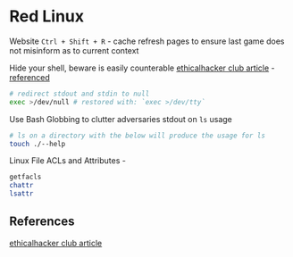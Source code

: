 # Red Linux

Website 
`Ctrl + Shift + R` - cache refresh pages to ensure last game does not misinform as to current context


Hide your shell, beware is easily counterable [ethicalhacker club article](https://ethicalhackers.club/hack-the-box-battlegrounds-cyber-mayhem-attack-defense-review-strategies-tips-and-tricks/) - [referenced](https://askubuntu.com/questions/859501/how-to-hide-all-command-output-with-zsh-and-bash/860230#860230)
```bash
# redirect stdout and stdin to null 
exec >/dev/null # restored with: `exec >/dev/tty`
```

Use Bash Globbing to clutter adversaries stdout on `ls` usage 
```bash
# ls on a directory with the below will produce the usage for ls
touch ./--help 
```

Linux File ACLs and Attributes - 
```bash
getfacls
chattr
lsattr
```


## References

[ethicalhacker club article](https://ethicalhackers.club/hack-the-box-battlegrounds-cyber-mayhem-attack-defense-review-strategies-tips-and-tricks/)